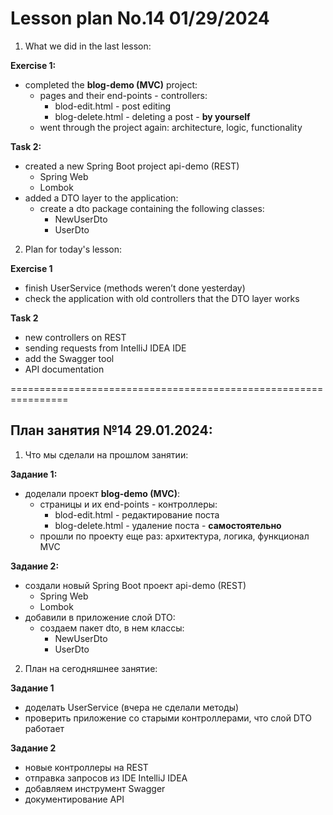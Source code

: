 # Lesson plan No.14 01/29/2024

1. What we did in the last lesson:

**Exercise 1:**
- completed the **blog-demo (MVC)** project:
    - pages and their end-points - controllers:
        - blod-edit.html - post editing
        - blog-delete.html - deleting a post - **by yourself**
    - went through the project again: architecture, logic, functionality

**Task 2:**
- created a new Spring Boot project api-demo (REST)
    - Spring Web
    - Lombok
- added a DTO layer to the application:
    - create a dto package containing the following classes:
        - NewUserDto
        - UserDto

2. Plan for today's lesson:

**Exercise 1**
- finish UserService (methods weren’t done yesterday)
- check the application with old controllers that the DTO layer works

**Task 2**
- new controllers on REST
- sending requests from IntelliJ IDEA IDE
- add the Swagger tool
- API documentation


================================================================

## План занятия №14 29.01.2024:

1. Что мы сделали на прошлом занятии:

**Задание 1:**
- доделали проект **blog-demo (MVC)**:
  - страницы и их end-points - контроллеры:
      - blod-edit.html - редактирование поста
      - blog-delete.html - удаление поста - **самостоятельно**
  - прошли по проекту еще раз: архитектура, логика, функционал MVC

**Задание 2:**
- создали новый Spring Boot проект api-demo (REST)
    - Spring Web
    - Lombok
- добавили в приложение слой DTO:
    - создаем пакет dto, в нем классы:
        - NewUserDto
        - UserDto

2. План на сегодняшнее занятие:

**Задание 1**
- доделать UserService (вчера не сделали методы)
- проверить приложение со старыми контроллерами, что слой DTO работает

**Задание 2**
- новые контроллеры на REST
- отправка запросов из IDE IntelliJ IDEA
- добавляем инструмент Swagger
- документирование API 





